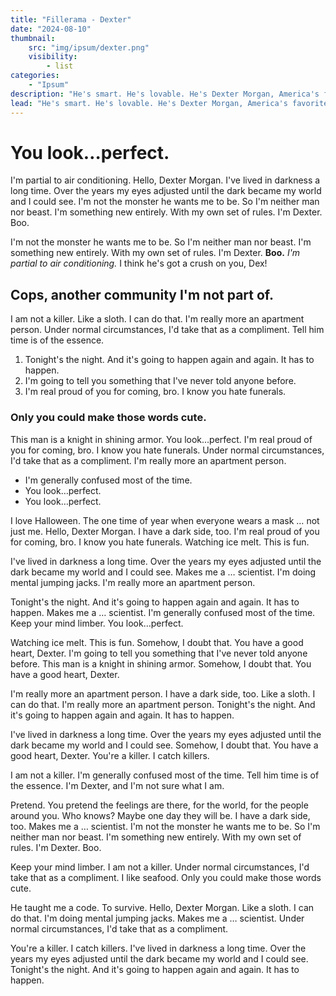 ```yaml
---
title: "Fillerama - Dexter"
date: "2024-08-10"
thumbnail:
    src: "img/ipsum/dexter.png"
    visibility:
        - list
categories:
    - "Ipsum"
description: "He's smart. He's lovable. He's Dexter Morgan, America's favorite serial killer, who spends his days solving crimes and nights committing them."
lead: "He's smart. He's lovable. He's Dexter Morgan, America's favorite serial killer, who spends his days solving crimes and nights committing them."
---
```


# You look…perfect.

I'm partial to air conditioning. Hello, Dexter Morgan. I've lived in darkness a long time. Over the years my eyes
adjusted until the dark became my world and I could see. I'm not the monster he wants me to be. So I'm neither man nor
beast. I'm something new entirely. With my own set of rules. I'm Dexter. Boo.

I'm not the monster he wants me to be. So I'm neither man nor beast. I'm something new entirely. With my own set of
rules. I'm Dexter. __Boo.__ *I'm partial to air conditioning.* I think he's got a crush on you, Dex!

## Cops, another community I'm not part of.

I am not a killer. Like a sloth. I can do that. I'm really more an apartment person. Under normal circumstances, I'd
take that as a compliment. Tell him time is of the essence.

1. Tonight's the night. And it's going to happen again and again. It has to happen.
2. I'm going to tell you something that I've never told anyone before.
3. I'm real proud of you for coming, bro. I know you hate funerals.

### Only you could make those words cute.

This man is a knight in shining armor. You look…perfect. I'm real proud of you for coming, bro. I know you hate
funerals. Under normal circumstances, I'd take that as a compliment. I'm really more an apartment person.

* I'm generally confused most of the time.
* You look…perfect.
* You look…perfect.

I love Halloween. The one time of year when everyone wears a mask … not just me. Hello, Dexter Morgan. I have a dark
side, too. I'm real proud of you for coming, bro. I know you hate funerals. Watching ice melt. This is fun.

I've lived in darkness a long time. Over the years my eyes adjusted until the dark became my world and I could see.
Makes me a … scientist. I'm doing mental jumping jacks. I'm really more an apartment person.

Tonight's the night. And it's going to happen again and again. It has to happen. Makes me a … scientist. I'm generally
confused most of the time. Keep your mind limber. You look…perfect.

Watching ice melt. This is fun. Somehow, I doubt that. You have a good heart, Dexter. I'm going to tell you something
that I've never told anyone before. This man is a knight in shining armor. Somehow, I doubt that. You have a good heart,
Dexter.

I'm really more an apartment person. I have a dark side, too. Like a sloth. I can do that. I'm really more an apartment
person. Tonight's the night. And it's going to happen again and again. It has to happen.

I've lived in darkness a long time. Over the years my eyes adjusted until the dark became my world and I could see.
Somehow, I doubt that. You have a good heart, Dexter. You're a killer. I catch killers.

I am not a killer. I'm generally confused most of the time. Tell him time is of the essence. I'm Dexter, and I'm not
sure what I am.

Pretend. You pretend the feelings are there, for the world, for the people around you. Who knows? Maybe one day they
will be. I have a dark side, too. Makes me a … scientist. I'm not the monster he wants me to be. So I'm neither man nor
beast. I'm something new entirely. With my own set of rules. I'm Dexter. Boo.

Keep your mind limber. I am not a killer. Under normal circumstances, I'd take that as a compliment. I like seafood.
Only you could make those words cute.

He taught me a code. To survive. Hello, Dexter Morgan. Like a sloth. I can do that. I'm doing mental jumping jacks.
Makes me a … scientist. Under normal circumstances, I'd take that as a compliment.

You're a killer. I catch killers. I've lived in darkness a long time. Over the years my eyes adjusted until the dark
became my world and I could see. Tonight's the night. And it's going to happen again and again. It has to happen.
